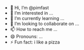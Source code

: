 - 👋 Hi, I’m @pimfast
- 👀 I’m interested in ...
- 🌱 I’m currently learning ...
- 💞️ I’m looking to collaborate on ...
- 📫 How to reach me ...
- 😄 Pronouns: ...
- ⚡ Fun fact: i like a pizza

<!---
pimfast/pimfast is a ✨ special ✨ repository because its `README.md` (this file) appears on your GitHub profile.
You can click the Preview link to take a look at your changes.
--->

